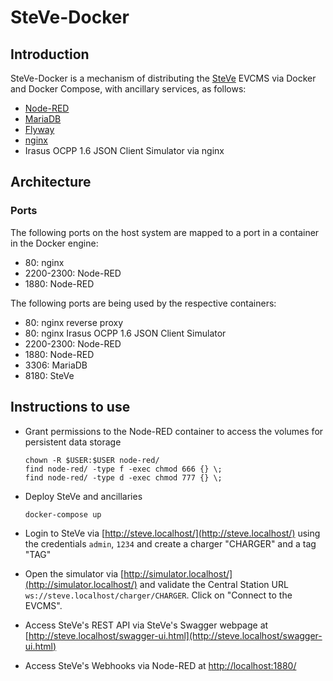 # SteVe-Docker

## Introduction

SteVe-Docker is a mechanism of distributing the [SteVe](https://github.com/RWTH-i5-IDSG/steve) EVCMS via Docker and Docker Compose, with ancillary services, as follows:
* [Node-RED](https://github.com/node-red/node-red)
* [MariaDB](https://github.com/MariaDB/server)
* [Flyway](https://github.com/flyway/flyway)
* [nginx](https://github.com/nginx/nginx)
* Irasus OCPP 1.6 JSON Client Simulator via nginx

## Architecture

### Ports

The following ports on the host system are mapped to a port in a container in the Docker engine:
* 80: nginx
* 2200-2300: Node-RED
* 1880: Node-RED

The following ports are being used by the respective containers:
* 80: nginx reverse proxy
* 80: nginx Irasus OCPP 1.6 JSON Client Simulator
* 2200-2300: Node-RED
* 1880: Node-RED
* 3306: MariaDB
* 8180: SteVe

## Instructions to use

* Grant permissions to the Node-RED container to access the volumes for persistent data storage

	```
	chown -R $USER:$USER node-red/
	find node-red/ -type f -exec chmod 666 {} \;
	find node-red/ -type d -exec chmod 777 {} \;
	```

* Deploy SteVe and ancillaries

	```
	docker-compose up
	```

* Login to SteVe via [http://steve.localhost/](http://steve.localhost/) using the credentials ```admin```, ```1234``` and create a charger "CHARGER" and a tag "TAG"

* Open the simulator via [http://simulator.localhost/](http://simulator.localhost/) and validate the Central Station URL ```ws://steve.localhost/charger/CHARGER```. Click on "Connect to the EVCMS".

* Access SteVe's REST API via SteVe's Swagger webpage at [http://steve.localhost/swagger-ui.html](http://steve.localhost/swagger-ui.html)

* Access SteVe's Webhooks via Node-RED at [http://localhost:1880/](http://localhost:1880/)
